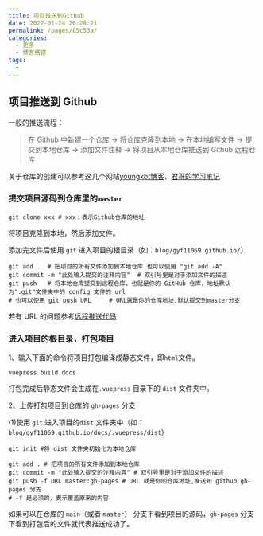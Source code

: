```yaml
---
title: 项目推送到Github
date: 2022-01-24 20:28:21
permalink: /pages/85c53a/
categories:
  - 更多
  - 博客搭建
tags:
  - 
---
```

## 项目推送到 Github

一般的推送流程：

> 在 Github 中新建一个仓库 -> 将仓库克隆到本地 -> 在本地编写文件 -> 提交到本地仓库 -> 添加文件注释 -> 将项目从本地仓库推送到 Github 远程仓库



关于仓库的创建可以参考这几个网站[youngkbt博客](https://notes.youngkbt.cn/about/website/deploy/)、[君哥的学习笔记](https://book.hliedu.com/guide/notes/vuepress.html#%E6%8E%A8%E9%80%81%E5%88%B0gitee%E4%BB%93%E5%BA%93)



### 提交项目源码到仓库里的`master`

```shell
git clone xxx # xxx：表示Github仓库的地址
```

将项目克隆到本地，然后添加文件。

添加完文件后使用 `git` 进入项目的根目录（如：`blog/gyf11069.github.io/`）

```shell
git add .  # 把项目的所有文件添加到本地仓库 也可以使用 "git add -A"
git commit -m "此处输入提交的注释内容"  # 双引号里是对于添加文件的描述
git push   # 将本地仓库提交到远程仓库，也就是你的 GitHub 仓库，地址默认为".git"文件夹中的 config 文件的 url
# 也可以使用 git push URL     # URL就是你的仓库地址,默认提交到master分支
```

若有 URL 的问题参考[远程推送代码](/pages/548b44/)

### 进入项目的根目录，打包项目

1、输入下面的命令将项目打包编译成静态文件，即`html`文件。

```shell
vuepress build docs
```

打包完成后静态文件会生成在`.vuepress` 目录下的 `dist` 文件夹中。

2、上传打包项目到仓库的 `gh-pages` 分支

(1)使用 `git` 进入项目的`dist` 文件夹中（如：`blog/gyf11069.github.io/docs/.vuepress/dist`）

```shell
git init #将 dist 文件夹初始化为本地仓库

git add . # 把项目的所有文件添加到本地仓库
git commit -m "此处输入提交的注释内容" # 双引号里是对于添加文件的描述
git push -f URL master:gh-pages # URL 就是你的仓库地址,推送到 github gh-pages 分支
# -f 是必须的，表示覆盖原来的内容
```

如果可以在仓库的 `main`（或者 `master`） 分支下看到项目的源码，`gh-pages` 分支下看到打包后的文件就代表推送成功了。

